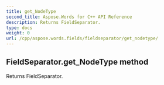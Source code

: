 ```yaml
---
title: get_NodeType
second_title: Aspose.Words for C++ API Reference
description: Returns FieldSeparator. 
type: docs
weight: 0
url: /cpp/aspose.words.fields/fieldseparator/get_nodetype/
---
```

## FieldSeparator.get_NodeType method


Returns FieldSeparator. 

